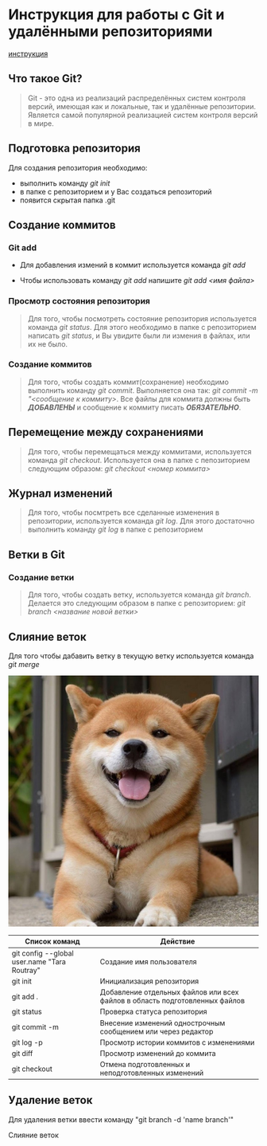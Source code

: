 # Инструкция для работы с Git и удалёнными репозиториями
 [инструкция](https://gist.github.com/Jekins/2bf2d0638163f1294637)

## Что такое Git?
>Git - это одна из реализаций распределённых систем контроля версий, имеющая как и локальные, так и удалённые репозитории. Является самой популярной реализацией систем контроля версий в мире.
## Подготовка репозитория
Для создания репозитория необходимо:
* выполнить команду *git init*  
* в папке с репозиторием и у Вас создаться репозиторий
* появится скрытая папка .git

## Создание коммитов

### Git add
* Для добавления измений в коммит используется команда *git add* 

* Чтобы использовать команду *git add* напишите *git add <имя файла>*

### Просмотр состояния репозитория
>Для того, чтобы посмотреть состояние репозитория используется команда *git status*. Для этого необходимо в папке с репозиторием написать *git status*, и Вы увидите были ли измения в файлах, или их не было.

### Создание коммитов
>Для того, чтобы создать коммит(сохранение) необходимо выполнить команду *git commit*. Выполняется она так: *git commit -m "<сообщение к коммиту>*. Все файлы для коммита должны быть ***ДОБАВЛЕНЫ*** и сообщение к коммиту писать ***ОБЯЗАТЕЛЬНО***.

## Перемещение между сохранениями
>Для того, чтобы перемещаться между коммитами, используется команда *git checkout*. Используется она в папке с пепозиторием следующим образом: *git checkout <номер коммита>*

## Журнал изменений
>Для того, чтобы посмтреть все сделанные изменения в репозитории, используется команда *git log*. Для этого достаточно выполнить команду *git log* в папке с репозиторием

## Ветки в Git

### Создание ветки

>Для того, чтобы создать ветку, используется команда *git branch*. Делается это следующим образом в папке с репозиторием: *git branch <название новой ветки>*

## Слияние веток

Для того чтобы дабавить ветку в текущую ветку используется команда *git merge <name branch>*

![Алетернативный текст](1.jpg)

| Список команд | Действие
|---------------|----------|
| git config --global user.name "Tara Routray"| Создание имя пользователя
| git init | Инициализация репозитория |
| git add .| Добавление отдельных файлов или всех файлов в область подготовленных файлов |
| git status | Проверка статуса репозитория |
| git commit -m | Внесение изменений однострочным сообщением или через редактор |
| git log -p | Просмотр истории коммитов с изменениями |
| git diff | Просмотр изменений до коммита |
| git checkout | Отмена подготовленных и неподготовленных изменений|

## Удаление веток
Для удаления ветки ввести команду "git branch -d 'name branch'"

Слияние веток
